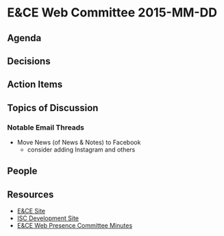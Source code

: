 # E&CE Web Committee 2015-MM-DD

## Agenda


## Decisions


## Action Items


## Topics of Discussion


### Notable Email Threads

* Move News (of News & Notes) to Facebook
    - consider adding Instagram and others

## People


## Resources

* [E&CE Site][1]
* [ISC Development Site][2]
* [E&CE Web Presence Committee Minutes][3]

[1]: https://www.uab.edu/engineering/ece/
[2]: https://wwwpj2.it.uab.edu/isc/
[3]: https://github.com/UAB-EnCE-Web/MeetingMinutes


